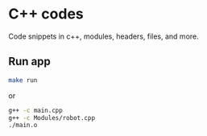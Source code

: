# C++ codes

Code snippets in c++, modules, headers, files, and more.

## Run app

```bash
make run
```
 or 

```bash
g++ -c main.cpp
g++ -c Modules/robot.cpp
./main.o
```
